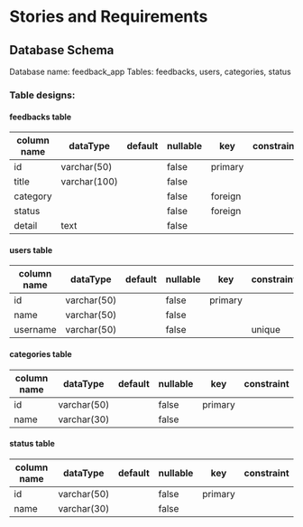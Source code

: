 # Stories and Requirements

## Database Schema

Database name: feedback_app
Tables: feedbacks, users, categories, status

### Table designs:



#### **feedbacks table**

| column name | dataType     | default | nullable | key     | constraint |
|-------------|--------------|---------|----------|---------|------------|
| id          | varchar(50)  |         | false    | primary |            |
| title       | varchar(100) |         | false    |         |            |
| category    |              |         | false    | foreign |            |
| status      |              |         | false    | foreign |            |
| detail      | text         |         | false    |         |            |



#### **users table**  

| column name | dataType    | default | nullable | key     | constraint |
|-------------|-------------|---------|----------|---------|------------|
| id          | varchar(50) |         | false    | primary |            |
| name        | varchar(50) |         | false    |         |            |
| username    | varchar(50) |         | false    |         | unique     |



#### **categories table**  

| column name | dataType    | default | nullable | key     | constraint |
|-------------|-------------|---------|----------|---------|------------|
| id          | varchar(50) |         | false    | primary |            |
| name        | varchar(30) |         | false    |         |            |



#### **status table**

| column name | dataType    | default | nullable | key     | constraint |
|-------------|-------------|---------|----------|---------|------------|
| id          | varchar(50) |         | false    | primary |            |
| name        | varchar(30) |         | false    |         |            |
